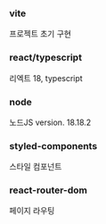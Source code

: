 ### vite
프로젝트 초기 구현 
### react/typescript
리엑트 18, typescript
### node 
노드JS version. 18.18.2
### styled-components
스타일 컴포넌트
### react-router-dom
페이지 라우팅